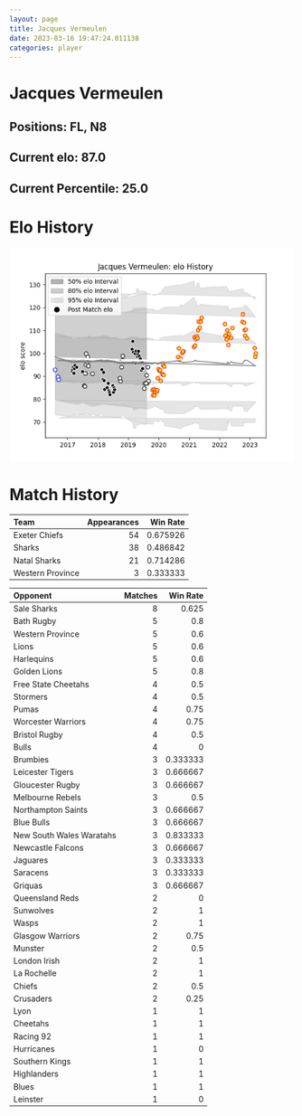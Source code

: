 ```yaml
---  
layout: page  
title: Jacques Vermeulen  
date: 2023-03-16 19:47:24.011138  
categories: player  
---
```

# Jacques Vermeulen

## Positions: FL, N8

## Current elo: 87.0

## Current Percentile: 25.0

# Elo History


![elo history](history_JacquesVermeulen.png)
# Match History


| Team             |   Appearances |   Win Rate |
|:-----------------|--------------:|-----------:|
| Exeter Chiefs    |            54 |   0.675926 |
| Sharks           |            38 |   0.486842 |
| Natal Sharks     |            21 |   0.714286 |
| Western Province |             3 |   0.333333 |

| Opponent                 |   Matches |   Win Rate |
|:-------------------------|----------:|-----------:|
| Sale Sharks              |         8 |   0.625    |
| Bath Rugby               |         5 |   0.8      |
| Western Province         |         5 |   0.6      |
| Lions                    |         5 |   0.6      |
| Harlequins               |         5 |   0.6      |
| Golden Lions             |         5 |   0.8      |
| Free State Cheetahs      |         4 |   0.5      |
| Stormers                 |         4 |   0.5      |
| Pumas                    |         4 |   0.75     |
| Worcester Warriors       |         4 |   0.75     |
| Bristol Rugby            |         4 |   0.5      |
| Bulls                    |         4 |   0        |
| Brumbies                 |         3 |   0.333333 |
| Leicester Tigers         |         3 |   0.666667 |
| Gloucester Rugby         |         3 |   0.666667 |
| Melbourne Rebels         |         3 |   0.5      |
| Northampton Saints       |         3 |   0.666667 |
| Blue Bulls               |         3 |   0.666667 |
| New South Wales Waratahs |         3 |   0.833333 |
| Newcastle Falcons        |         3 |   0.666667 |
| Jaguares                 |         3 |   0.333333 |
| Saracens                 |         3 |   0.333333 |
| Griquas                  |         3 |   0.666667 |
| Queensland Reds          |         2 |   0        |
| Sunwolves                |         2 |   1        |
| Wasps                    |         2 |   1        |
| Glasgow Warriors         |         2 |   0.75     |
| Munster                  |         2 |   0.5      |
| London Irish             |         2 |   1        |
| La Rochelle              |         2 |   1        |
| Chiefs                   |         2 |   0.5      |
| Crusaders                |         2 |   0.25     |
| Lyon                     |         1 |   1        |
| Cheetahs                 |         1 |   1        |
| Racing 92                |         1 |   1        |
| Hurricanes               |         1 |   0        |
| Southern Kings           |         1 |   1        |
| Highlanders              |         1 |   1        |
| Blues                    |         1 |   1        |
| Leinster                 |         1 |   0        |